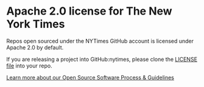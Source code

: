Apache 2.0 license for The New York Times
=======

Repos open sourced under the NYTimes GitHub account is licensed under Apache 2.0 by default.

If you are releasing a project into GitHub:nytimes, please clone the [LICENSE file](https://github.com/NYTimes/license/blob/master/LICENSE) into your repo.

[Learn more about our Open Source Software Process & Guidelines](https://docs.google.com/document/d/1kxYVTL3rSPzRzET4aRIr35CqNV6Ql5DV4SA_xYzcR5g)
